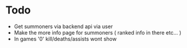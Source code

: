 # Todo

- Get summoners via backend api via user
- Make the more info page for summoners ( ranked info in there etc... )
- In games '0' kill/deaths/assists wont show
